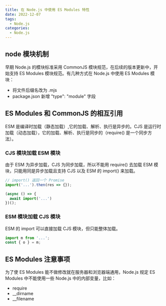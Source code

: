 ```yaml
---
title: 在 Node.js 中使用 ES Modules 特性
date: 2022-12-07
tags:
  - Node.js
categories:
  - Node.js
---
```


## node 模块机制

早期 Node.js 的模块标准采用 CommonJS 模块规范，在后续的版本更新中，开始支持 ES Modules 模块规范。有几种方式在 Node.js 中使用 ES Modules 模块：

  - 将文件后缀名改为 .mjs
  - package.json 新增 "type": "module" 字段

## ES Modules 和 CommonJS 的相互引用

ESM 是编译时加载（静态加载）,它的加载、解析、执行是异步的。CJS 是运行时加载（动态加载），它的加载、解析、执行是同步的（require() 是一个同步方法）。

### CJS 模块加载 ESM 模块

由于 ESM 为异步加载，CJS 为同步加载，所以不能用 require() 去加载 ESM 模块，只能用同是异步加载且支持 CJS 以及 ESM 的 import() 来加载。

```JavaScript
// import() 返回一个 Promise
import('...').then(res => {});

(async () => {
  await import('...')
})();
```

### ESM 模块加载 CJS 模块

ESM 的 import 可以直接加载 CJS 模块，但只能整体加载。

```JavaScript
import m from '...';
const { o } = m;
```

## ES Modules 注意事项

为了使 ES Modules 能不做修改就在服务器和浏览器端通用，Node.js 规定 ES Modules 中不能使用一些 Node.js 中的内部变量，比如：

  - require
  - __dirname
  - __filename